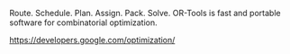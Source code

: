 Route. Schedule. Plan. Assign. Pack. Solve. OR-Tools is fast and portable software for combinatorial optimization.

https://developers.google.com/optimization/